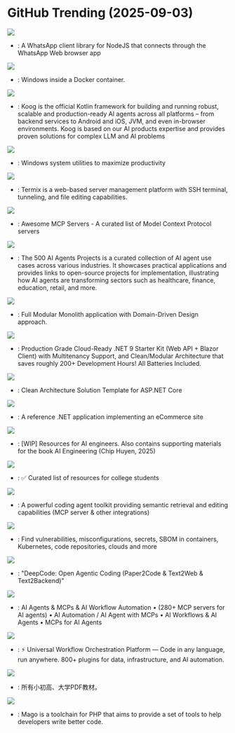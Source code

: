 # GitHub Trending (2025-09-03)

![](https://img.shields.io/badge/JavaScript-New%20294-green?style=flat-square&logo=appveyor)
- [](https://github.comundefined): A WhatsApp client library for NodeJS that connects through the WhatsApp Web browser app

![](https://img.shields.io/badge/Shell-New%201-green?style=flat-square&logo=appveyor)
- [](https://github.comundefined): Windows inside a Docker container.

![](https://img.shields.io/badge/Kotlin-New%20145-green?style=flat-square&logo=appveyor)
- [](https://github.comundefined): Koog is the official Kotlin framework for building and running robust, scalable and production-ready AI agents across all platforms – from backend services to Android and iOS, JVM, and even in-browser environments. Koog is based on our AI products expertise and provides proven solutions for complex LLM and AI problems

![](https://img.shields.io/badge/C%23-New%2095-green?style=flat-square&logo=appveyor)
- [](https://github.comundefined): Windows system utilities to maximize productivity

![](https://img.shields.io/badge/TypeScript-New%20387-green?style=flat-square&logo=appveyor)
- [](https://github.comundefined): Termix is a web-based server management platform with SSH terminal, tunneling, and file editing capabilities.

![](https://img.shields.io/badge/none-New%2092-green?style=flat-square&logo=appveyor)
- [](https://github.comundefined): Awesome MCP Servers - A curated list of Model Context Protocol servers

![](https://img.shields.io/badge/none-New%20966-green?style=flat-square&logo=appveyor)
- [](https://github.comundefined): The 500 AI Agents Projects is a curated collection of AI agent use cases across various industries. It showcases practical applications and provides links to open-source projects for implementation, illustrating how AI agents are transforming sectors such as healthcare, finance, education, retail, and more.

![](https://img.shields.io/badge/C%23-New%2039-green?style=flat-square&logo=appveyor)
- [](https://github.comundefined): Full Modular Monolith application with Domain-Driven Design approach.

![](https://img.shields.io/badge/C%23-New%2031-green?style=flat-square&logo=appveyor)
- [](https://github.comundefined): Production Grade Cloud-Ready .NET 9 Starter Kit (Web API + Blazor Client) with Multitenancy Support, and Clean/Modular Architecture that saves roughly 200+ Development Hours! All Batteries Included.

![](https://img.shields.io/badge/Bicep-New%2029-green?style=flat-square&logo=appveyor)
- [](https://github.comundefined): Clean Architecture Solution Template for ASP.NET Core

![](https://img.shields.io/badge/C%23-New%2041-green?style=flat-square&logo=appveyor)
- [](https://github.comundefined): A reference .NET application implementing an eCommerce site

![](https://img.shields.io/badge/Jupyter%20Notebook-New%20767-green?style=flat-square&logo=appveyor)
- [](https://github.comundefined): [WIP] Resources for AI engineers. Also contains supporting materials for the book AI Engineering (Chip Huyen, 2025)

![](https://img.shields.io/badge/none-New%20105-green?style=flat-square&logo=appveyor)
- [](https://github.comundefined): ✅ Curated list of resources for college students

![](https://img.shields.io/badge/Python-New%20198-green?style=flat-square&logo=appveyor)
- [](https://github.comundefined): A powerful coding agent toolkit providing semantic retrieval and editing capabilities (MCP server & other integrations)

![](https://img.shields.io/badge/Go-New%2013-green?style=flat-square&logo=appveyor)
- [](https://github.comundefined): Find vulnerabilities, misconfigurations, secrets, SBOM in containers, Kubernetes, code repositories, clouds and more

![](https://img.shields.io/badge/Python-New%20158-green?style=flat-square&logo=appveyor)
- [](https://github.comundefined): "DeepCode: Open Agentic Coding (Paper2Code & Text2Web & Text2Backend)"

![](https://img.shields.io/badge/TypeScript-New%20130-green?style=flat-square&logo=appveyor)
- [](https://github.comundefined): AI Agents & MCPs & AI Workflow Automation • (280+ MCP servers for AI agents) • AI Automation / AI Agent with MCPs • AI Workflows & AI Agents • MCPs for AI Agents

![](https://img.shields.io/badge/Java-New%2017-green?style=flat-square&logo=appveyor)
- [](https://github.comundefined): ⚡ Universal Workflow Orchestration Platform — Code in any language, run anywhere. 800+ plugins for data, infrastructure, and AI automation.

![](https://img.shields.io/badge/Roff-New%20100-green?style=flat-square&logo=appveyor)
- [](https://github.comundefined): 所有小初高、大学PDF教材。

![](https://img.shields.io/badge/Rust-New%2076-green?style=flat-square&logo=appveyor)
- [](https://github.comundefined): Mago is a toolchain for PHP that aims to provide a set of tools to help developers write better code.

